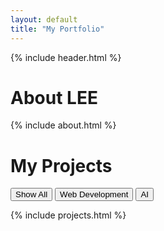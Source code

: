 ```yaml
---
layout: default
title: "My Portfolio"
---
```

{% include header.html %}
<h1>About LEE</h1>

{% include about.html %}
<h1>My Projects</h1>

<!-- 카테고리 필터 버튼 -->
<div class="category-buttons">
  <button onclick="filterPosts('all')">Show All</button>
  <button onclick="filterPosts('Programing')">Web Development</button>
  <button onclick="filterPosts('Bigdata')">AI</button>
</div>

{% include projects.html %}
